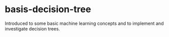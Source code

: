 # basis-decision-tree
Introduced to some basic machine learning concepts and to implement and investigate decision trees.
